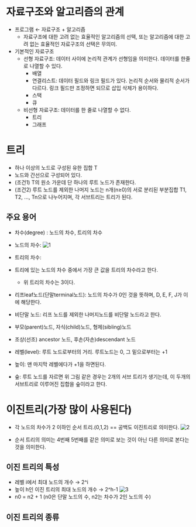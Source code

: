 # 자료구조와 알고리즘의 관계

- 프로그램 ← 자료구조 + 알고리즘
    - 자료구조에 대한 고려 없는 효율적인 알고리즘의 선택, 또는 알고리즘에 대한 고려 없는 효율적인 자료구조의 선택은 무의미.
- 기본적인 자료구조
    - 선형 자료구조: 데이터 사이에 논리적 관계가 선형임을 의미한다. 데이터를 한줄로 나열할 수 있다.
        - 배열
        - 연결리스트: 데이터 필드와 링크 필드가 있다. 논리적 순서와 물리적 순서가 다르다. 링크 필드만 조정하면 되므로 삽입 삭제가 용이하다.
        - 스택
        - 큐
    - 비선형 자료구조: 데이터를 한 줄로 나열할 수 없다.
        - 트리
        - 그래프

# 트리

- 하나 이상의 노드로 구성된 유한 집합 T
- 노드와 간선으로 구성되어 있다.
- (조건1) T의 원소 가운데 단 하나의 루트 노드가 존재한다.
- (조건2) 루트 노드를 제외한 나머지 노드는 n개(n≥0)의 서로 분리된 부분집합 T1, T2, ..., Tn으로 나누어지며, 각 서브트리는 트리가 된다.

## 주요 용어

- 차수(degree) : 노드의 차수, 트리의 차수
- 노드의 차수:
  ![1](https://user-images.githubusercontent.com/43905552/154799771-462516a1-83b7-4170-9977-e2399f438065.jpg)

- 트리의 차수:
- 트리에 있는 노드의 차수 중에서 가장 큰 값을 트리의 차수라고 한다.
    - 위 트리의 차수는 3이다.
- 리프leaf노드(단말terminal노드): 노드의 차수가 0인 것을 뜻하며, D, E, F, J가 이에 해당한다.
- 비단말 노드: 리프 노드를 제외한 나머지노드를 비단말 노드라고 한다.
- 부모(parent)노드, 자식(child)노드, 형제(sibling)노드
- 조상(선조) ancestor 노드, 후손(자손)descendant 노드
- 레벨(level): 루트 노드로부터의 거리. 루트노드는 0, 그 밑으로부터는 +1
- 높이: 맨 마지막 레벨에다가 +1을 하면된다.
- 숲: 루트 노드를 자르면 위 그림 같은 경우는 2개의 서브 트리가 생기는데, 이 두개의 서브트리로 이루어진 집합을 숲이라고 한다.

# 이진트리(가장 많이 사용된다)

- 각 노드의 차수가 2 이하인 순서 트리.(0,1,2) == 공백도 이진트리로 의미한다.
  ![2](https://user-images.githubusercontent.com/43905552/154799792-139f6047-0023-453a-9dcf-6610d9190895.jpg)

- 순서 트리의 의미는 4번째 5번째를 같은 의미로 보는 것이 아닌 다른 의미로 본다는 것을 의미한다.

## 이진 트리의 특성

- 레벨 i에서 최대 노드의 개수 → 2^i
- 높이 h인 이진 트리의 최대 노드의 개수 → 2^h-1
  ![3](https://user-images.githubusercontent.com/43905552/154799818-a537c4f4-efb6-4f12-b555-3f7195034acd.png)
- n0 = n2 + 1 (n0은 단말 노드의 수, n2는 차수가 2인 노드의 수)

## 이진 트리의 종류

